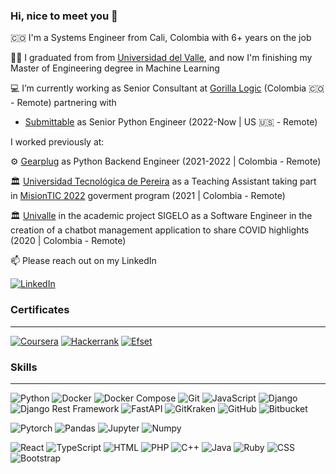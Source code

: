 ### Hi, nice to meet you 👋

🇨🇴 I'm a Systems Engineer from Cali, Colombia with 6+ years on the job

👨‍🎓 I graduated from from [Universidad del Valle](http://eisc.univalle.edu.co/), and now I'm finishing my Master of Engineering degree in Machine Learning

💻 I’m currently working as Senior Consultant at [Gorilla Logic](https://gorillalogic.com/) (Colombia 🇨🇴 - Remote) partnering with 
  - [Submittable](https://submittable.com/) as Senior Python Engineer (2022-Now | US 🇺🇸 - Remote)

I worked previously at:

⚙️ [Gearplug](https://gearplug.io/en/) as Python Backend Engineer (2021-2022 | Colombia - Remote)

🏛️ [Universidad Tecnológica de Pereira](https://www.utp.edu.co/) as a Teaching Assistant taking part in [MisionTIC 2022](https://www.misiontic2022.gov.co/) goverment program (2021 | Colombia - Remote)

🏛️ [Univalle](https://www.univalle.edu.co/) in the academic project SIGELO as a Software Engineer in the creation of a chatbot management application to share COVID highlights (2020 | Colombia - Remote)

📫 Please reach out on my LinkedIn

[![LinkedIn](https://img.shields.io/badge/Linkedin-2894ff.svg?logo=linkedin&style=for-the-badge)](https://www.linkedin.com/in/santiagogiraldoalegria)
<!--
[![Github.io](https://img.shields.io/badge/Github.io-black?logo=github&style=for-the-badge)](https://arkaikus.github.io/)
[![Torre.co](https://img.shields.io/badge/T-Torre.co-cddc39.svg?style=for-the-badge)](https://torre.co/giraldosantiago)
-->

### Certificates
***
[![Coursera](https://img.shields.io/badge/Coursera-%230056D2.svg?style=for-the-badge&logo=Coursera&logoColor=white)](https://www.coursera.org/user/5f037f51e894fe7313b9388424080e54)
[![Hackerrank](https://img.shields.io/badge/Hackerrank-39424e.svg?logo=hackerrank&style=for-the-badge)](https://www.hackerrank.com/giraldo_santiago)
[![Efset](https://img.shields.io/badge/EFSet%20English-72/100-%230056D2.svg?style=for-the-badge)](https://www.efset.org/cert/pWdvMy)

### Skills
***

![Python](https://img.shields.io/badge/Python-Advanced-3776AB?style=for-the-badge&logo=python&logoColor=white)
![Docker](https://img.shields.io/badge/Docker-Advanced-2496ED?style=for-the-badge&logo=docker&logoColor=white)
![Docker Compose](https://img.shields.io/badge/Docker%20Compose-Advanced-2496ED?style=for-the-badge&logo=docker&logoColor=white)
![Git](https://img.shields.io/badge/Git-Advanced-F05032?style=for-the-badge&logo=git&logoColor=white)
![JavaScript](https://img.shields.io/badge/JavaScript-Advanced-F7DF1E?style=for-the-badge&logo=javascript&logoColor=white)
![Django](https://img.shields.io/badge/Django-Advanced-092E20?style=for-the-badge&logo=django&logoColor=white)
![Django Rest Framework](https://img.shields.io/badge/Django%20Rest%20Framework-Intermediate-3E8E41?style=for-the-badge&logo=django&logoColor=white)
![FastAPI](https://img.shields.io/badge/FastApi-Intermediate-000000?style=for-the-badge&logo=fastapi&logoColor=white)
![GitKraken](https://img.shields.io/badge/GitKraken-Intermediate-008CBA?style=for-the-badge&logo=gitkraken&logoColor=white)
![GitHub](https://img.shields.io/badge/GitHub-Intermediate-181717?style=for-the-badge&logo=github&logoColor=white)
![Bitbucket](https://img.shields.io/badge/Bitbucket-Intermediate-0052CC?style=for-the-badge&logo=bitbucket&logoColor=white)

![Pytorch](https://img.shields.io/badge/Pytorch-Intermediate-DE3412?style=for-the-badge&logo=pytorch&logoColor=white)
![Pandas](https://img.shields.io/badge/Pandas-Intermediate-FF0000?style=for-the-badge&logo=pandas&logoColor=white)
![Jupyter](https://img.shields.io/badge/Jupyter-Intermediate-orange?style=for-the-badge&logo=jupyter&logoColor=white)
![Numpy](https://img.shields.io/badge/Numpy-Intermediate-4dabcf?style=for-the-badge&logo=numpy&logoColor=white)

![React](https://img.shields.io/badge/React-Intermediate-61DAFB?style=for-the-badge&logo=react&logoColor=white)
![TypeScript](https://img.shields.io/badge/TypeScript-Basic-007ACC?style=for-the-badge&logo=typescript&logoColor=white)
![HTML](https://img.shields.io/badge/HTML5-Advanced-E34F26?style=for-the-badge&logo=html5&logoColor=white)
![PHP](https://img.shields.io/badge/PHP-Intermediate-777BB4?style=for-the-badge&logo=php&logoColor=white)
![C++](https://img.shields.io/badge/C%2B%2B-Intermediate-00599C?style=for-the-badge&logo=c%2B%2B&logoColor=white)
![Java](https://img.shields.io/badge/Java-Intermediate-007396?style=for-the-badge&logo=openjdk&logoColor=white)
![Ruby](https://img.shields.io/badge/Ruby-Intermediate-CC342D?style=for-the-badge&logo=ruby&logoColor=white)
![CSS](https://img.shields.io/badge/CSS3-Intermediate-1572B6?style=for-the-badge&logo=css3&logoColor=white)
![Bootstrap](https://img.shields.io/badge/Bootstrap-Intermediate-563D7C?style=for-the-badge&logo=bootstrap&logoColor=white)

